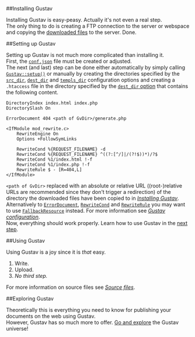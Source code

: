 ##Installing Gustav

Installing Gustav is easy-peasy. Actually it's not even a real step.  
The only thing to do is creating a FTP connection to the server or webspace and copying the [downloaded files](#) to the server. Done.



##Setting up Gustav

Setting up Gustav is not much more complicated than installing it.  
First, the [`conf.json`](Gustav-configuration#confjson) file must be created or adjusted.  
The next (and last) step can be done either automatically by simply calling [`Gustav::setup()`](Public-API%3A-Gustav#bool-setup) or manually by creating the directories specified by the [`src_dir`](Gustav-configuration#string-src_dir), [`dest_dir`](Gustav-configuration#string-dest_dir) and [`templs_dir`](Gustav-configuration#string-templs_dir) configuration options and creating a `.htaccess` file in the directory specified by the [`dest_dir` option](Gustav-configuration#string-dest_dir) that contains the following content.

    DirectoryIndex index.html index.php
    DirectorySlash On
    
    ErrorDocument 404 <path of GvDir>/generate.php
    
    <IfModule mod_rewrite.c>
        RewriteEngine On
        Options +FollowSymLinks
        
        RewriteCond %{REQUEST_FILENAME} -d
        RewriteCond %{REQUEST_FILENAME} ^((?:[^/]|/(?!$))*)/?$
        RewriteCond %1/index.html !-f
        RewriteCond %1/index.php !-f
        RewriteRule $ - [R=404,L]
    </IfModule>

`<path of GvDir>` replaced with an absolute or relative URL ((root-)relative URLs are recommended since they don't trigger a redirection) of the directory the downloaded files have been copied to in [*Installing Gustav*](#installing-gustav). Alternatively to [`ErrorDocument`](http://httpd.apache.org/docs/2.4/mod/core.html#errordocument), [`RewriteCond`](http://httpd.apache.org/docs/2.4/mod/mod_rewrite.html#rewritecond) and [`RewriteRule`](http://httpd.apache.org/docs/2.4/mod/mod_rewrite.html#rewriterule) you may want to use [`FallbackResource`](http://httpd.apache.org/docs/2.4/mod/mod_dir.html#fallbackresource) instead. For more information see [*Gustav configuration*](Gustav-configuration#bool-use_fallback_resource--false).  
Now, everything should work properly. Learn how to use Gustav in the [next step](#using-gustav).



##Using Gustav

Using Gustav is a joy since it is *that* easy.

1.  Write.
2.  Upload.
3.  *No third step.*

For more information on source files see [*Source files*](Source-files).



##Exploring Gustav

Theoretically this is everything you need to know for publishing your documents on the web using Gustav.  
However, Gustav has so much more to offer. [Go and explore](Home) the Gustav universe!